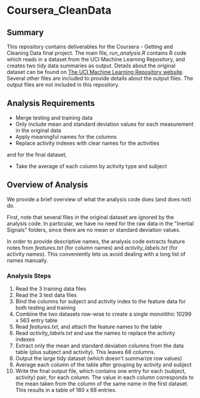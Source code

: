 # Coursera_CleanData

## Summary
This repository contains deliverables for the Coursera - Getting and Cleaning Data final project. The main file, _run\_analysis.R_ contains R code which reads in a dataset from the UCI Machine Learning Repository, and creates two tidy data summaries as output. Details about the original dataset can be found on [The UCI Machine Learning Repository website](http://archive.ics.uci.edu/ml/datasets/Human+Activity+Recognition+Using+Smartphones). Several other files are included to provide details about the output files. The output files are not included in this repository.

## Analysis Requirements

* Merge testing and training data
* Only include mean and standard deviation values for each measurement in the original data
* Apply meaningful names for the columns
* Replace activity indexes with clear names for the activities

and for the final dataset,

* Take the average of each column by activity type and subject

## Overview of Analysis
We provide a brief overview of what the analysis code does (and does not) do.

First, note that several files in the original dataset are ignored by the analysis code. In particular, we have no need for the raw data in the "Inertial Signals" folders, since there are no mean or standard deviation values.

In order to provide descriptive names, the analysis code extracts feature notes from _features.txt_ (for column names) and _activity\_labels.txt_ (for activity names). This conveniently lets us avoid dealing with a long list of names manually.

### Analysis Steps

1. Read the 3 training data files
2. Read the 3 test data files
3. Bind the columns for subject and activity index to the feature data for both testing and training
4. Combine the two datasets row-wise to create a single monolithic 10299 x 563 entry table
5. Read _features.txt_, and attach the feature names to the table
6. Read _activity\_labels.txt_ and use the names to replace the activity indexes
7. Extract only the mean and standard deviation columns from the data table (plus subject and activity). This leaves 68 columns.
8. Output the large tidy dataset (which doesn't summarize row values)
9. Average each column of the table after grouping by activity and subject
10. Write the final output file, which contains one entry for each (subject, activity) pair, for each column. The value in each column corresponds to the mean taken from the column of the same name in the first dataset. This results in a table of 180 x 68 entries.


